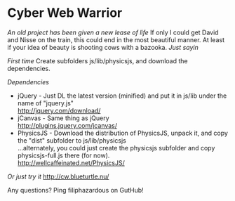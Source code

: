 Cyber Web Warrior
=================

*An old project has been given a new lease of life*
If only I could get David and Nisse on the train, this could end in the most beautiful manner. At least if your idea of 
beauty is shooting cows with a bazooka. _Just sayin_

*First time*
Create subfolders js/lib/physicsjs, and download the dependencies.

*Dependencies*
- jQuery - Just DL the latest version (minified) and put it in js/lib under the name of "jquery.js"  
    http://jquery.com/download/  
- jCanvas - Same thing as jQuery  
    http://plugins.jquery.com/jcanvas/  
- PhysicsJS - Download the distribution of PhysicsJS, unpack it, and copy the "dist" subfolder to js/lib/physicsjs  
    ...alternately, you could just create the physicsjs subfolder and copy physicsjs-full.js there (for now).  
    http://wellcaffeinated.net/PhysicsJS/  

*Or just try it*
http://cw.blueturtle.nu/

Any questions? Ping filiphazardous on GutHub!
